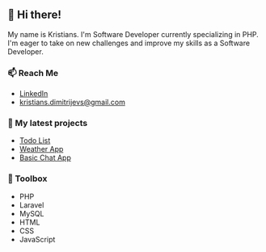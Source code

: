## 👋 Hi there!

My name is Kristians. I'm Software Developer currently specializing in PHP. I'm eager to take on new challenges and improve my skills as a Software Developer.

### 📫 Reach Me

- [LinkedIn](https://www.linkedin.com/in/kristians-dimitrijevs/)
- kristians.dimitrijevs@gmail.com

### :open_file_folder: My latest projects

- [Todo List](https://github.com/k-dimitrijevs/todo-task-v2)
- [Weather App](https://github.com/k-dimitrijevs/Weather)
- [Basic Chat App](https://github.com/k-dimitrijevs/basic-chat)


### 🧰 Toolbox

- PHP
- Laravel
- MySQL
- HTML
- CSS
- JavaScript
